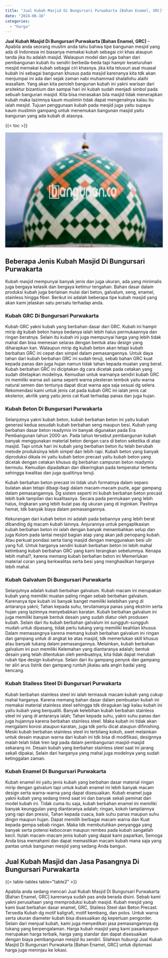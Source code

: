 ```yaml
---
title: "Jual Kubah Masjid Di Bungursari Purwakarta [Bahan Enamel, GRC]"
date: "2024-06-16"
categories: 
  - "harga"
---
```


**Jual Kubah Masjid Di Bungursari Purwakarta \[Bahan Enamel, GRC\]** – Apabila anda seorang muslim anda tahu bahwa tipe bangunan mesjid yang ada di Indonesia ini biasanya memakai kubah sebagai ciri khas ataupun tanda jika itu adalah masjid. Walaupun model dan juga bahan dari pembangunan kubah itu sendiri berbeda-beda tapi hampir keseluruhan mesjid memakai kubah sebagai ciri khasnya. jika kita telusuri asal muasal kubah ini sebagai bangunan khusus pada masjid karenanya kita tdk akan menjumpai ini ada dari sejak zaman nabi muhammad shalallohu alaihi wasallam. Yang akan kita peroleh bangunan kubah ini yakni warisan dari arsitektur bizantium dan sampai hari ini kubah sudah menjadi simbol pada sebuah bangunan masjid. Kita bisa merasakan bila masjid tidak menerapkan kubah maka lazimnya kaum muslimin tidak dapat mengenalnya kalau itu ialah mesjid. Tujuan penggunaan kubah pada mesjid juga yaitu supaya kaum muslimin gampang untuk menemukan bangunan masjid yaitu bangunan yang ada kubah di atasnya.

{{< toc >}}

![Jual Kubah Masjid Di Bungursari Purwakarta [Bahan Enamel, GRC]](/images/jual-kubah-masjid-07.png)

## Beberapa Jenis Kubah Masjid Di Bungursari Purwakarta

Kubah masjid mempunyai banyak jenis dan juga ukuran, ada yang minimalis juga bergaya kelasik dan bergaya ketimur tengahan. Bahan dasar dalam produksi kubah juga berlainan mulai dari beton, galvalum, seng, enamel, stainless hingga fiber. Berikut ini adalah beberapa tipe kubah masjid yang akan kami jelaskan satu persatu terhadap anda.

### Kubah GRC Di Bungursari Purwakarta

Kubah GRC yakni kubah yang berbahan dasar dari GRC. Kubah ini hampir mirip dg kubah beton hanya bedanya ialah lebih halus permukaannya dan ringan beratnya. Selain itu kubah ini juga mempunyai harga yang lebih tidak mahal dan bisa memesan selaras dengan bentuk atau design yang diharapkan kan. Walaupun mirip dg kubah beton akan tetapi kubah berbahan GRC ini cepat dan simpel dalam pemasangannya. Untuk daya tahan dari kubah berbahan GRC ini sudah teruji, sebab bahan GRC kuat kepada panas dan juga hujan namun tidak tahan kepada muatan yang berat. Kubah berbahan GRC ini diciptakan dg cara dicetak pada cetakan yang sudah ditetapkan modelnya. Kemudian untuk warnanya sendiri kubah GRC ini memiliki warna asli sama seperti warna plesteran tembok yaitu warna natural semen dan tentunya dapat dicat warna apa saja sesuai dg selera. Rekomendasi kami untuk jenis cat pada kubah GRC ini ialah jenis cat eksterior, akrilik yang yaitu jenis cat Kuat terhadap panas dan juga hujan.

### Kubah Beton Di Bungursari Purwakarta

Selanjutnya yakni kubah beton, kubah berbahan beton ini yaitu kubah generasi kedua sesudah kubah berbahan seng maupun besi. Kubah yang berbahan dasar beton readymix ini banyak digunakan pada Era Pembangunan tahun 2000-an. Pada tahun tersebut pembangunan kubah banyak menggunakan material beton dengan cara di beton seketika di atap masjid. Tapi untuk hari ini kubah yang berbahan beton itu telah berubah metode produksinya lebih simpel dan lebih rapi. Kubah beton yang banyak diproduksi dikala ini yaitu kubah beton precast yaitu kubah beton yang dicetak dengan cetakan khusus dg berbahan campuran beton readymix bermutu. Kemudian dipadatkan dan dikeringkan pada temperatur tertentu sehingga kwalitas dan juga qualitinya teruji.

Kubah berbahan beton precast ini tidak utuh formatnya dalam separo bulatan akan tetapi dibagi-bagi dalam macam-macam puzle, agar gampang dalam pemasangannya. Dg sistem seperti ini kubah berbahan beton precast lebih baik tampilan dan kualitasnya. Secara pada permukaan yang lebih halus, lingkaran yang lebih bulat pas dg ukuran yang di inginkan. Pastinya hemat, tdk banyak biaya dalam pemasangannya.

Kekurangan dari kubah beton ini adalah pada bebannya yang lebih berat dibanding dg macam kubah lainnya. Anjurannya untuk pengaplikasian kubah berbahan beton ini ialah dengan banyak menambahkan selup dan juga Kolom pada lantai mesjid bagian atap yang akan jadi penopang kubah. Atau perkuat pondasi serta tiang masjid dengan menggunakan besi ulir yang full. Untuk harganya sendiri kubah berbahan beton ini lebih mahal ketimbang kubah berbahan GRC yang kami terangkan sebelumnya. Kenapa lebih mahal?, karena memang kubah berbahan beton ini Memerlukan material coran yang berkwalitas serta besi yang menghasilkan harganya lebih mahal.

### Kubah Galvalum Di Bungursari Purwakarta

Selanjutnya adalah kubah berbahan galvalum. Kubah macam ini merupakan kubah yang memiliki muatan paling ringan sebab berbahan galvalum. Karenanya tipe kubah ini banyak banget memiliki kelebihan yang di antaranya yakni; Tahan kepada suhu, terutamanya panas yang ekstrim serta hujan yang lazimnya menyebabkan karatan. Kubah berbahan galvalum ini juga memiliki banyak bentuk desain yang sudah diatur oleh produsen kubah. Selain dari itu kubah berbahan galvalum ini sungguh-sungguh mudah untuk dipasang, tidak perlu tukang yang memiliki keahlian khusus Dalam memasangnya karena memang kubah berbahan galvalum ini ringan dan gampang untuk di angkat ke atas masjid, tdk memerlukan skill khusus atau banyak tukang dalam pemasangannya. Melainkan, kubah berbahan galvalum ini pun memiliki Kelemahan yang diantaranya adalah; bentuk desain yang telah ditentukan oleh pembuatnya, kita tidak dapat merubah rubah tipe design kubahnya. Selain dari itu gampang penyok dan gampang ter aliri arus listrik dan gampang runtuh jikalau ada angin badai yang kencang.

### Kubah Stailess Steel Di Bungursari Purwakarta

Kubah berbahan stainless steel ini ialah termasuk macam kubah yang cukup mahal harganya. Karena memang bahan dasar dalam pembuatan kubah ini memakai material stainless steel sehingga tdk diragukan lagi kalau kubah ini yaitu kubah yang berqualiti. Banyak kelebihan kubah berbahan stainless steel ini yang di antaranya ialah; Tahan kepada suhu, yakni suhu panas dan juga hujannya karena berbahan stainless steel. Maka kubah ini tidak akan mengalami korosi ataupun karatan, juga tdk perlu dicat ataupun difinishing. Meski kubah berbahan stainless steel ini terbilang kokoh, awet melainkan untuk desain maupun warna dari kubah ini tdk bisa di modifikasi, designnya malah telah tidak tren lagi pada dalam pembangunan masjid-masjid sekarang ini. Desain kubah yang berbahan stainless steel saat ini jarang sekali dipakai, Selain dari harganya yang mahal juga modelnya yang sudah ketinggalan zaman.

### Kubah Enamel Di Bungursari Purwakarta

Kubah enamel ini yaitu jenis kubah yang berbahan dasar material ringan mirip dengan galvalum tapi untuk kubah enamel ini lebih banyak macam design serta warna-warna yang dapat disesuaikan. Kubah enamel juga yakni kubah yang sedang trend saat ini dan banyak sekali peminat dari model kubah ini. Tidak cuma itu saja, kubah berbahan enamel ini memiliki banyak keunggulan yang diantaranya adalah; ringan, kokoh tampilannya yang rapi dan presisi, Tahan kepada cuaca, baik suhu panas maupun suhu dingin maupun hujan. Dapat memilih berbagai macam warna dan Kuat kepada gempa sebab ringan. Maka tdk membutuhkan penyangga yang banyak serta potensi kebocoran maupun rembes pada kubah sangatlah kecil. Itulah macam-macam jenis kubah yang dapat kami paparkan, Semoga Anda bisa memahami dan dapat memastikan macam kubah mana saja yang pantas untuk bangunan mesjid yang sedang Anda bangun.

## Jual Kubah Masjid dan Jasa Pasangnya Di Bungursari Purwakarta

{{< table-tables table="table2" >}}

Apabila anda sedang mencari Jual Kubah Masjid Di Bungursari Purwakarta \[Bahan Enamel, GRC\] karenanya sudah pas anda berada disini. Sebab kami yakni perusahaan yang memproduksi kubah masjid. Kubah mesjid yang kami buat berbahan dasar enamel, GRC, Stailess Steel dan Beton Precast. Tersedia Kubah dg motif kaligrafi, motif kembang, dan polos. Untuk warna serta ukuran diameter kubah bisa disesuaikan dg keperluan pengorder. Selain dari menjual kubah, kami juga menyedikan jasa pemasangannya dg tukang yang berpengalaman. Harga kubah masjid yang kami pasarkanpun merupakan harga terbaik, harga yang standar dan dapat disesuaikan dengan biaya pembangunan mesjid itu sendiri. Silahkan hubungi Jual Kubah Masjid Di Bungursari Purwakarta \[Bahan Enamel, GRC\] untuk diplomasi harga juga meninjau ke lokasi.
